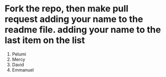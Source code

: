 # Fork the repo, then make pull request adding your name to the readme file. adding your name to the last item on the list

1. Pelumi 
2. Mercy
3. David
4. Emmanuel

